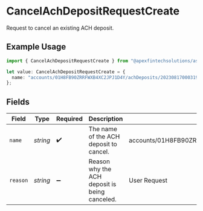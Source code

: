 # CancelAchDepositRequestCreate

Request to cancel an existing ACH deposit.

## Example Usage

```typescript
import { CancelAchDepositRequestCreate } from "@apexfintechsolutions/ascend-sdk/models/components";

let value: CancelAchDepositRequestCreate = {
  name: "accounts/01H8FB90ZRRFWXB4XC2JPJ1D4Y/achDeposits/20230817000319",
};
```

## Fields

| Field                                                          | Type                                                           | Required                                                       | Description                                                    | Example                                                        |
| -------------------------------------------------------------- | -------------------------------------------------------------- | -------------------------------------------------------------- | -------------------------------------------------------------- | -------------------------------------------------------------- |
| `name`                                                         | *string*                                                       | :heavy_check_mark:                                             | The name of the ACH deposit to cancel.                         | accounts/01H8FB90ZRRFWXB4XC2JPJ1D4Y/achDeposits/20230817000319 |
| `reason`                                                       | *string*                                                       | :heavy_minus_sign:                                             | Reason why the ACH deposit is being canceled.                  | User Request                                                   |
